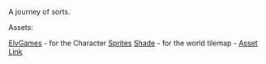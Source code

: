 A journey of sorts.






Assets:

[ElvGames](https://elv-games.itch.io/) - for the Character [Sprites](https://elv-games.itch.io/free-fantasy-dreamland-sprites)
[Shade](https://itch.io/profile/merchant-shade) - for the world tilemap - [Asset Link](https://merchant-shade.itch.io/16x16-puny-world)
